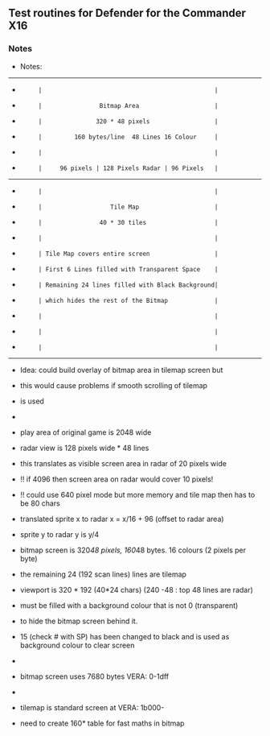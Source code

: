 ## Test routines for Defender for the Commander X16 ##

### Notes ###

- Notes:
-          --------------------------------------------------
-          |                                                |
-          |                Bitmap Area                     |
-          |               320 * 48 pixels                  |
-          |         160 bytes/line  48 Lines 16 Colour     |
-          |                                                |
-          |     96 pixels | 128 Pixels Radar | 96 Pixels   |
-          --------------------------------------------------
-          |                                                |
-          |                   Tile Map                     |
-          |                40 * 30 tiles                   |
-          |                                                |
-          | Tile Map covers entire screen                  |
-          | First 6 Lines filled with Transparent Space    |
-          | Remaining 24 lines filled with Black Background|
-          | which hides the rest of the Bitmap             |
-          |                                                |
-          |                                                |
-          |                                                |
-          --------------------------------------------------

-  Idea: could build overlay of bitmap area in tilemap screen but
-  this would cause problems if smooth scrolling of tilemap
-  is used
-
-  play area of original game is 2048 wide
-  radar view is 128 pixels wide * 48 lines
-  this translates as visible screen area in radar of 20 pixels wide
-  !! if  4096 then screen area on radar would cover 10 pixels!
-  !! could use 640 pixel mode but more memory and tile map then has to be 80 chars
-  translated sprite x to radar x =  x/16 + 96 (offset to radar area)
-  sprite y to radar y is y/4 

-  bitmap screen is 320*48 pixels, 160*48 bytes. 16 colours (2 pixels per byte)
-  the remaining 24 (192 scan lines) lines are tilemap
-  viewport is 320 * 192  (40*24 chars)  (240 -48 : top 48 lines are radar)
-  must be filled with a background colour that is not 0 (transparent)
-  to hide the bitmap screen behind it. 
-  15 (check # with SP) has been changed to black and is used as background colour to clear screen
-  
-  bitmap screen uses 7680 bytes VERA: 0-1dff
-
-  tilemap is standard screen at VERA: 1b000-

-  need to create 160* table for fast maths in bitmap
